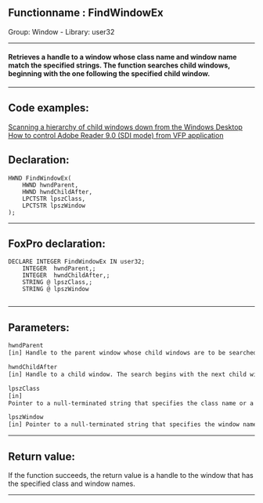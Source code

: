 <link rel="stylesheet" type="text/css" href="../../css/win32api.css">  
<link rel="stylesheet" href="https://cdnjs.cloudflare.com/ajax/libs/font-awesome/4.7.0/css/font-awesome.min.css">

## Functionname : FindWindowEx
Group: Window - Library: user32    
***  


#### Retrieves a handle to a window whose class name and window name match the specified strings. The function searches child windows, beginning with the one following the specified child window.
***  


## Code examples:
[Scanning a hierarchy of child windows down from the Windows Desktop](../../samples/sample_045.md)  
[How to control Adobe Reader 9.0 (SDI mode) from VFP application](../../samples/sample_550.md)  

## Declaration:
```foxpro  
HWND FindWindowEx(
	HWND hwndParent,
	HWND hwndChildAfter,
	LPCTSTR lpszClass,
	LPCTSTR lpszWindow
);  
```  
***  


## FoxPro declaration:
```foxpro  
DECLARE INTEGER FindWindowEx IN user32;
	INTEGER  hwndParent,;
	INTEGER  hwndChildAfter,;
	STRING @ lpszClass,;
	STRING @ lpszWindow
  
```  
***  


## Parameters:
```txt  
hwndParent
[in] Handle to the parent window whose child windows are to be searched.

hwndChildAfter
[in] Handle to a child window. The search begins with the next child window in the Z order.

lpszClass
[in]
Pointer to a null-terminated string that specifies the class name or a class atom created by a previous call to the RegisterClass or RegisterClassEx function.

lpszWindow
[in] Pointer to a null-terminated string that specifies the window name (the window"s title). If this parameter is NULL, all window names match.  
```  
***  


## Return value:
If the function succeeds, the return value is a handle to the window that has the specified class and window names.  
***  

